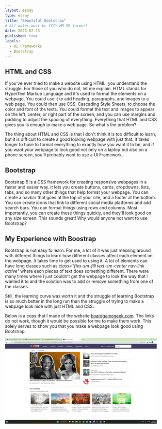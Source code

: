 ```yaml
---
layout: essay
type: essay
title: "Beautiful Bootstrap"
# All dates must be YYYY-MM-DD format!
date: 2023-02-23
published: true
labels:
  - UI Frameworks
  - Bootstrap
---
```


## HTML and CSS

If you've ever tried to make a website using HTML, you understand the struggle. For those of you who do not, let me explain. HTML stands for HyperText Markup Language and it's used to format the elements on a webpage. You could use it to add heading, paragraphs, and images to a web page. You could then use CSS, Cascading Style Sheets, to choose the color and font of the texts. You could format the text and images to appear on the left, center, or right part of the screen, and you can use margins and padding to adjust the spacing of everything. Everything that HTML and CSS gives you is enough to make a web page. So what's the problem? 

The thing about HTML and CSS is that I don't think it is too difficult to learn, but it is difficult to create a good looking webpage with just that. It takes longer to have to format everything to exactly how you want it to be, and if you want your webpage to look good not only on a laptop but also on a phone screen, you'll probably want to use a UI Framework. 

## Bootstrap 

Bootstrap 5 is a CSS framework for creating responsive webpages in a faster and easier way. It lets you create buttons, cards, dropdowns, lists, tabs, and so many other things that help format your webpage. You can create a navbar that goes at the top of your site, and a footer at the bottom. You can create icons that link to different social media platforms and add search bars. You can format things using rows and columns. Most importantly, you can create these things quickly, and they'll look good on any size screen. This sounds great! Why would anyone not want to use Bootstrap? 

## My Experience with Boostrap

Bootstrap is not easy to learn. For me, a lot of it was just messing around with different things to learn how different classes affect each element on the webpage. It takes time to get used to using it. A lot of elements can have long classes such as *class="flex-sm-fill text-sm-center nav-link active"* where each pieces of text does something different. There were many times where I just couldn't get the webpage to look the way that I wanted it to and the solution was to add or remove something from one of the classes. 

Still, the learning curve was worth it and the struggle of learning Bootstrap is so much better in the long run than the struggle of trying to make a webpage look nice with just HTML and CSS. 

Below is a copy that I made of the website [boardgamegeek.com](https://boardgamegeek.com/). The links do not work, though it would be possible for me to make them work. This solely serves to show you that you make a webpage look good using Bootstrap. 

<div class="text-center p-4">
  <img width="500px" src="../img/BGGcopy.png" class="img-thumbnail" >
</div>


